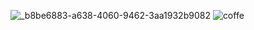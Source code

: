 ![_b8be6883-a638-4060-9462-3aa1932b9082](https://github.com/user-attachments/assets/8de36843-1cca-4d69-bcbf-9840299eb230)
![coffe](https://github.com/user-attachments/assets/acad4e7b-5b47-4729-95f0-ebd23a6b435c)

